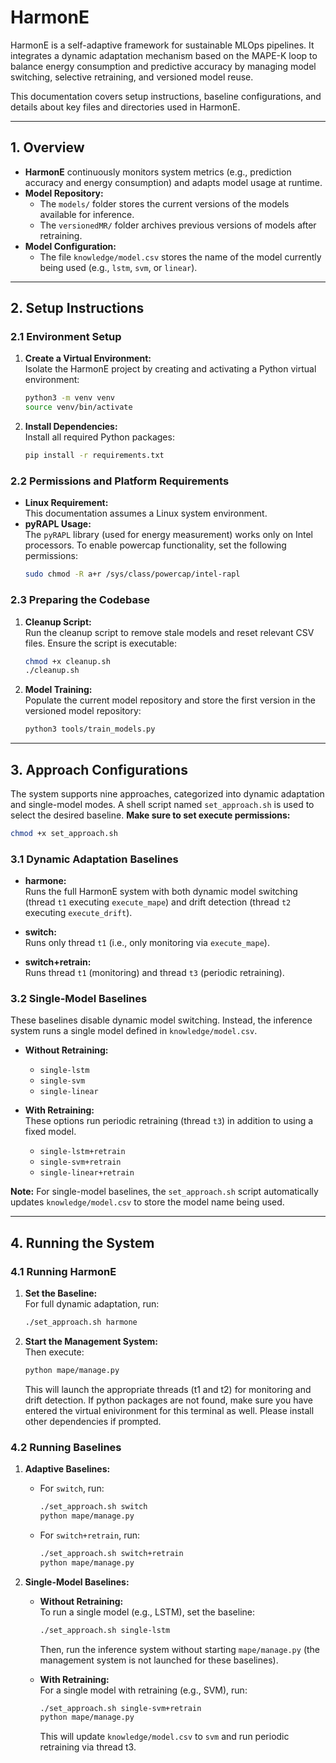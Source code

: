 # HarmonE

HarmonE is a self-adaptive framework for sustainable MLOps pipelines. It integrates a dynamic adaptation mechanism based on the MAPE-K loop to balance energy consumption and predictive accuracy by managing model switching, selective retraining, and versioned model reuse.

This documentation covers setup instructions, baseline configurations, and details about key files and directories used in HarmonE.

---

## 1. Overview

- **HarmonE** continuously monitors system metrics (e.g., prediction accuracy and energy consumption) and adapts model usage at runtime.
- **Model Repository:**  
  - The `models/` folder stores the current versions of the models available for inference.
  - The `versionedMR/` folder archives previous versions of models after retraining.
- **Model Configuration:**  
  - The file `knowledge/model.csv` stores the name of the model currently being used (e.g., `lstm`, `svm`, or `linear`).

---

## 2. Setup Instructions

### 2.1 Environment Setup

1. **Create a Virtual Environment:**  
   Isolate the HarmonE project by creating and activating a Python virtual environment:
   ```bash
   python3 -m venv venv
   source venv/bin/activate
   ```

2. **Install Dependencies:**  
   Install all required Python packages:
   ```bash
   pip install -r requirements.txt
   ```

### 2.2 Permissions and Platform Requirements

- **Linux Requirement:**  
  This documentation assumes a Linux system environment.
- **pyRAPL Usage:**  
  The `pyRAPL` library (used for energy measurement) works only on Intel processors. To enable powercap functionality, set the following permissions:
  ```bash
  sudo chmod -R a+r /sys/class/powercap/intel-rapl
  ```

### 2.3 Preparing the Codebase

1. **Cleanup Script:**  
   Run the cleanup script to remove stale models and reset relevant CSV files. Ensure the script is executable:
   ```bash
   chmod +x cleanup.sh
   ./cleanup.sh
   ```

2. **Model Training:**  
   Populate the current model repository and store the first version in the versioned model repository:
   ```bash
   python3 tools/train_models.py
   ```

---

## 3. Approach Configurations

The system supports nine approaches, categorized into dynamic adaptation and single-model modes. A shell script named `set_approach.sh` is used to select the desired baseline. **Make sure to set execute permissions:**
```bash
chmod +x set_approach.sh
```

### 3.1 Dynamic Adaptation Baselines

- **harmone:**  
  Runs the full HarmonE system with both dynamic model switching (thread `t1` executing `execute_mape`) and drift detection (thread `t2` executing `execute_drift`).
  
- **switch:**  
  Runs only thread `t1` (i.e., only monitoring via `execute_mape`).

- **switch+retrain:**  
  Runs thread `t1` (monitoring) and thread `t3` (periodic retraining).

### 3.2 Single-Model Baselines

These baselines disable dynamic model switching. Instead, the inference system runs a single model defined in `knowledge/model.csv`.

- **Without Retraining:**  
  - `single-lstm`
  - `single-svm`
  - `single-linear`

- **With Retraining:**  
  These options run periodic retraining (thread `t3`) in addition to using a fixed model.
  - `single-lstm+retrain`
  - `single-svm+retrain`
  - `single-linear+retrain`

**Note:** For single-model baselines, the `set_approach.sh` script automatically updates `knowledge/model.csv` to store the model name being used.

---

## 4. Running the System

### 4.1 Running HarmonE

1. **Set the Baseline:**  
   For full dynamic adaptation, run:
   ```bash
   ./set_approach.sh harmone
   ```
2. **Start the Management System:**  
   Then execute:
   ```bash
   python mape/manage.py
   ```
   This will launch the appropriate threads (t1 and t2) for monitoring and drift detection. If python packages are not found, make sure you have entered the virtual enivironment for this terminal as well. Please install other dependencies if prompted.

### 4.2 Running Baselines

1. **Adaptive Baselines:**  
   - For `switch`, run:
     ```bash
     ./set_approach.sh switch
     python mape/manage.py
     ```
   - For `switch+retrain`, run:
     ```bash
     ./set_approach.sh switch+retrain
     python mape/manage.py
     ```

2. **Single-Model Baselines:**  
   - **Without Retraining:**  
     To run a single model (e.g., LSTM), set the baseline:
     ```bash
     ./set_approach.sh single-lstm
     ```
     Then, run the inference system without starting `mape/manage.py` (the management system is not launched for these baselines).

   - **With Retraining:**  
     For a single model with retraining (e.g., SVM), run:
     ```bash
     ./set_approach.sh single-svm+retrain
     python mape/manage.py
     ```
     This will update `knowledge/model.csv` to `svm` and run periodic retraining via thread t3.
